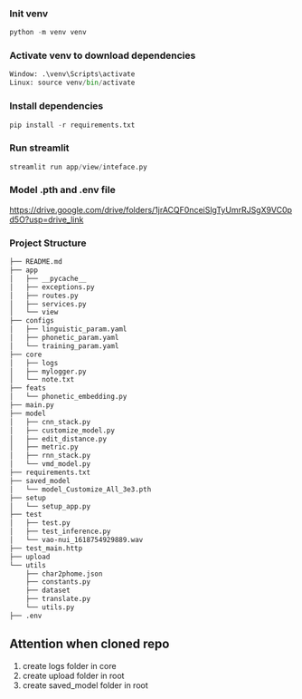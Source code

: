 ### Init venv
```python
python -m venv venv
```

### Activate venv to download dependencies
```python 
Window: .\venv\Scripts\activate
Linux: source venv/bin/activate
```

### Install dependencies
```python
pip install -r requirements.txt
```

### Run streamlit
```python
streamlit run app/view/inteface.py
```

### Model .pth and .env file
https://drive.google.com/drive/folders/1jrACQF0nceiSlgTyUmrRJSgX9VC0pd5O?usp=drive_link

### Project Structure
```bash
├── README.md
├── app
│   ├── __pycache__
│   ├── exceptions.py
│   ├── routes.py
│   ├── services.py
│   └── view
├── configs
│   ├── linguistic_param.yaml
│   ├── phonetic_param.yaml
│   └── training_param.yaml
├── core
│   ├── logs
│   ├── mylogger.py
│   └── note.txt
├── feats
│   └── phonetic_embedding.py
├── main.py
├── model
│   ├── cnn_stack.py
│   ├── customize_model.py
│   ├── edit_distance.py
│   ├── metric.py
│   ├── rnn_stack.py
│   └── vmd_model.py
├── requirements.txt
├── saved_model
│   └── model_Customize_All_3e3.pth
├── setup
│   └── setup_app.py
├── test
│   ├── test.py
│   ├── test_inference.py
│   └── vao-nui_1618754929889.wav
├── test_main.http
├── upload
└── utils
    ├── char2phome.json
    ├── constants.py
    ├── dataset
    ├── translate.py
    └── utils.py
├── .env
```

## Attention when cloned repo 
1. create logs folder in core
2. create upload folder in root
3. create saved_model folder in root

